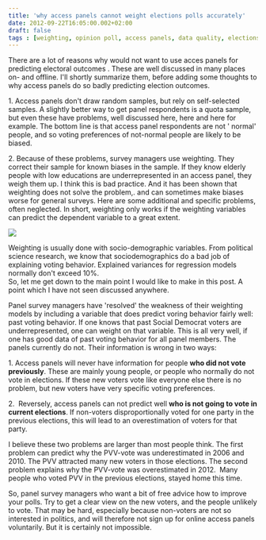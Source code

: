 ```yaml
---
title: 'why access panels cannot weight elections polls accurately'
date: 2012-09-22T16:05:00.002+02:00
draft: false
tags : [weighting, opinion poll, access panels, data quality, elections]
---
```


There are a lot of reasons why would not want to use acces panels for predicting electoral outcomes . These are well discussed in many places on- and offline. I'll shortly summarize them, before adding some thoughts to why access panels do so badly predicting election outcomes.  
  
1\. Access panels don't draw random samples, but rely on self-selected samples. A slightly better way to get panel respondents is a quota sample, but even these have problems, well discussed here, here and here for example. The bottom line is that access panel respondents are not ' normal' people, and so voting preferences of not-normal people are likely to be biased.  
  
2\. Because of these problems, survey managers use weighting. They correct their sample for known biases in the sample. If they know elderly people with low educations are underrepresented in an access panel, they weigh them up. I think this is bad practice. And it has been shown that weighting does not solve the problem,. and can sometimes make biases worse for general surveys. Here are some additional and specific problems, often neglected. In short, weighting only works if the weighting variables can predict the dependent variable to a great extent.  
  

[![](https://1.bp.blogspot.com/-vjBRTegZb3Q/UF3EyedoEQI/AAAAAAAACe8/lc7kLoJxNis/s200/Unbalanced_scales-too-far-right.png)](http://1.bp.blogspot.com/-vjBRTegZb3Q/UF3EyedoEQI/AAAAAAAACe8/lc7kLoJxNis/s1600/Unbalanced_scales-too-far-right.png)

  
  
Weighting is usually done with socio-demographic variables. From political science research, we know that sociodemographics do a bad job of explaining voting behavior. Explained variances for regression models normally don't exceed 10%.  
So, let me get down to the main point I would like to make in this post. A point which I have not seen discussed anywhere.  
  
Panel survey managers have 'resolved' the weakness of their weighting models by including a variable that does predict voring behavior fairly well: past voting behavior. If one knows that past Social Democrat voters are underrepresented, one can weight on that variable. This is all very well, if one has good data of past voting behavior for all panel members. The panels currently do not. Their information is wrong in two ways:  
  
1\. Access panels will never have information for people **who did not vote previously**. These are mainly young people, or people who normally do not vote in elections. If these new voters vote like everyone else there is no problem, but new voters have very specific voting preferences.  
  
2.  Reversely, access panels can not predict well **who is not going to vote in current elections**. If non-voters disproportionally voted for one party in the previous elections, this will lead to an overestimation of voters for that party.  
  
I believe these two problems are larger than most people think. The first problem can predict why the PVV-vote was underestimated in 2006 and 2010. The PVV attracted many new voters in those elections. The second problem explains why the PVV-vote was overestimated in 2012.  Many people who voted PVV in the previous elections, stayed home this time.  
  
So, panel survey managers who want a bit of free advice how to improve your polls. Try to get a clear view on the new voters, and the people unlikely to vote. That may be hard, especially because non-voters are not so interested in politics, and will therefore not sign up for online access panels voluntarily. But it is certainly not impossible.